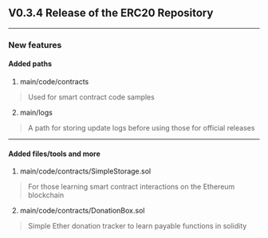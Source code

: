 ## V0.3.4 Release of the ERC20 Repository
---

### New features

#### Added paths

1. main/code/contracts
> Used for smart contract code samples

2. main/logs
> A path for storing update logs before using those for official releases
---

#### Added files/tools and more

1. main/code/contracts/SimpleStorage.sol
> For those learning smart contract interactions on the Ethereum blockchain

2. main/code/contracts/DonationBox.sol
> Simple Ether donation tracker to learn payable functions in solidity